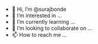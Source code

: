 - 👋 Hi, I’m @surajbonde
- 👀 I’m interested in ...
- 🌱 I’m currently learning ...
- 💞️ I’m looking to collaborate on ...
- 📫 How to reach me ...

<!---
surajbonde/surajbonde is a ✨ special ✨ repository because its `README.md` (this file) appears on your GitHub profile.
You can click the Preview link to take a look at your changes.
--->
